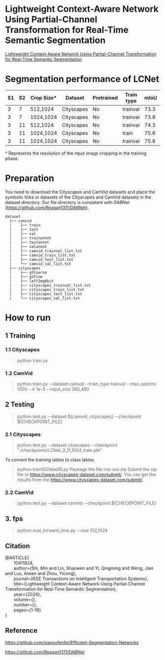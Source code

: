 # Lightweight Context-Aware Network Using Partial-Channel Transformation for Real-Time Semantic Segmentation
[Lightweight Context-Aware Network Using Partial-Channel Transformation for Real-Time Semantic Segmentation](https://ieeexplore.ieee.org/document/10411824)

# Segmentation performance of LCNet
<table class="tg">
<thead>
  <tr>
    <th class="tg-amwm">S1</th>
    <th class="tg-amwm">S2</th>
    <th class="tg-amwm">Crop Size*</th>
    <th class="tg-amwm">Dataset</th>
    <th class="tg-amwm">Pretrained</th>
    <th class="tg-amwm">Train type</th>
    <th class="tg-amwm">mIoU</th>
    <th class="tg-amwm">Params</th>
    <th class="tg-amwm">Speed</th>
    <th class="tg-amwm">Location</th>
  </tr>
</thead>
<tbody>
  <tr>
    <td class="tg-baqh">3</td>
    <td class="tg-baqh">7</td>
    <td class="tg-baqh">512,1024</td>
    <td class="tg-baqh">Cityscapes</td>
    <td class="tg-baqh">No</td>
    <td class="tg-baqh">trainval</td>
    <td class="tg-baqh">73.3</td>
    <td class="tg-baqh">0.51</td>
    <td class="tg-baqh">185</td>
    <td class="tg-baqh">-</td>
  </tr>
  <tr>
    <td class="tg-baqh">3</td>
    <td class="tg-baqh">7</td>
    <td class="tg-c3ow">1024,1024</td>
    <td class="tg-c3ow">Cityscapes</td>
    <td class="tg-c3ow">No</td>
    <td class="tg-c3ow">trainval</td>
    <td class="tg-c3ow">73.8</td>
    <td class="tg-baqh">0.51</td>
    <td class="tg-baqh">142</td>
    <td class="tg-baqh">-</td>
  </tr>
  <tr>
    <td class="tg-baqh">3</td>
    <td class="tg-baqh">11</td>
    <td class="tg-c3ow">512,1024</td>
    <td class="tg-c3ow">Cityscapes</td>
    <td class="tg-c3ow">No</td>
    <td class="tg-c3ow">trainval</td>
    <td class="tg-c3ow">74.3</td>
    <td class="tg-baqh">0.74</td>
    <td class="tg-baqh">136</td>
    <td class="tg-baqh">-</td>
  </tr>
  <tr>
    <td class="tg-baqh">3</td>
    <td class="tg-baqh">11</td>
    <td class="tg-c3ow">1024,1024</td>
    <td class="tg-c3ow">Cityscapes</td>
    <td class="tg-c3ow">No</td>
    <td class="tg-c3ow">train</td>
    <td class="tg-c3ow">75.6</td>
    <td class="tg-baqh">0.74</td>
    <td class="tg-baqh">117</td>
    <td class="tg-baqh">-</td>
  </tr>
  <tr>
    <td class="tg-baqh">3</td>
    <td class="tg-baqh">11</td>
    <td class="tg-c3ow">1024,1024</td>
    <td class="tg-c3ow">Cityscapes</td>
    <td class="tg-c3ow">No</td>
    <td class="tg-c3ow">trainval</td>
    <td class="tg-c3ow">75.8</td>
    <td class="tg-baqh">0.74</td>
    <td class="tg-baqh">117</td>
    <td class="tg-baqh">-</td>
  </tr>
</tbody>
</table>

\* Represents the resolution of the input image cropping in the training phase.

# Preparation
You need to download the Cityscapes and CamVid datasets and place the symbolic links or datasets of the Cityscapes and CamVid datasets in the dataset directory. Our file directory is consistent with DABNet (https://github.com/Reagan1311/DABNet).

```
dataset
  ├── camvid
  |    ├── train
  |    ├── test
  |    ├── val 
  |    ├── trainannot
  |    ├── testannot
  |    ├── valannot
  |    ├── camvid_trainval_list.txt
  |    ├── camvid_train_list.txt
  |    ├── camvid_test_list.txt
  |    └── camvid_val_list.txt
  ├── cityscapes
  |    ├── gtCoarse
  |    ├── gtFine
  |    ├── leftImg8bit
  |    ├── cityscapes_trainval_list.txt
  |    ├── cityscapes_train_list.txt
  |    ├── cityscapes_test_list.txt
  |    └── cityscapes_val_list.txt           
```        
# How to run

## 1 Training
### 1.1 Cityscapes
> python train.py 

### 1.2 CamVid
> python train.py --dataset camvid --train_type trainval --max_epochs 1000 --lr 1e-3  --input_size 360,480

## 2 Testing
> python test.py --dataset ${camvid, cityscapes} --checkpoint ${CHECKPOINT_FILE}
### 2.1 Cityscapes  
> python test.py --dataset cityscapes --checkpoint "./checkpoints/LCNet_3_11_1024_train.pth"

To convert the training lables to class lables.
> python trainID2labelID.py
> Package the file into xxx.zip 
> Submit the zip file to https://www.cityscapes-dataset.com/submit/.
> You can get the results from the https://www.cityscapes-dataset.com/submit/.
### 2.2 CamVid
> python test.py --dataset camvid --checkpoint ${CHECKPOINT_FILE}

## 3. fps
> python eval_forward_time.py --size 512,1024

 
 ## Citation
@ARTICLE{  
&emsp;&emsp;10411824,  
&emsp;&emsp;author={Shi, Min and Lin, Shaowen and Yi, Qingming and Weng, Jian and Luo, Aiwen and Zhou, Yicong},  
&emsp;&emsp;journal={IEEE Transactions on Intelligent Transportation Systems},   
&emsp;&emsp;title={Lightweight Context-Aware Network Using Partial-Channel Transformation for Real-Time Semantic Segmentation},   
&emsp;&emsp;year={2024},  
&emsp;&emsp;volume={},  
&emsp;&emsp;number={},  
&emsp;&emsp;pages={1-16}  
}
  
 ## Reference
 
 https://github.com/xiaoyufenfei/Efficient-Segmentation-Networks
 
 https://github.com/Reagan1311/DABNet
 

